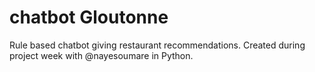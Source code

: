 # chatbot Gloutonne

Rule based chatbot giving restaurant recommendations. 
Created during project week with @nayesoumare in Python. 

